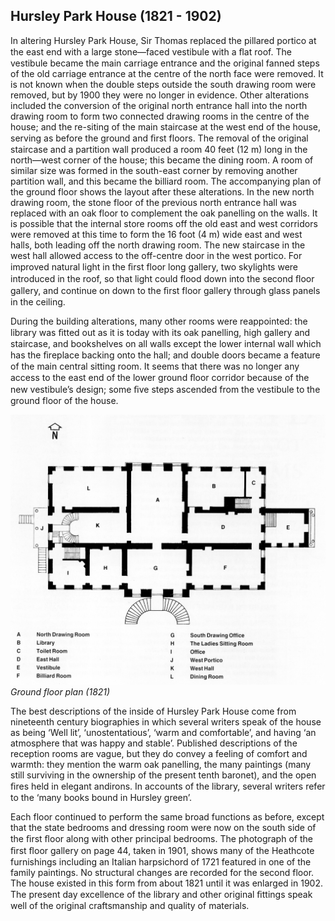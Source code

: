 ## Hursley Park House (1821 - 1902)

In altering Hursley Park House, Sir Thomas
replaced the pillared portico at the east end
with a large stone—faced vestibule with a ﬂat
roof. The vestibule became the main carriage
entrance and the original fanned steps of the
old carriage entrance at the centre of the
north face were removed. It is not known
when the double steps outside the south
drawing room were removed, but by 1900 they
were no longer in evidence. Other alterations
included the conversion of the original north
entrance hall into the north drawing room to
form two connected drawing rooms in the
centre of the house; and the re-siting of the
main staircase at the west end of the house,
serving as before the ground and ﬁrst floors.
The removal of the original staircase and a
partition wall produced a room 40 feet (12 m)
long in the north—west corner of the house;
this became the dining room. A room of
similar size was formed in the south-east
corner by removing another partition wall,
and this became the billiard room. The
accompanying plan of the ground floor shows
the layout after these alterations. In the new
north drawing room, the stone floor of the
previous north entrance hall was replaced
with an oak floor to complement the oak
panelling on the walls. It is possible that the
internal store rooms off the old east and west
corridors were removed at this time to form
the 16 foot (4 m) wide east and west halls,
both leading off the north drawing room. The
new staircase in the west hall allowed access
to the off-centre door in the west portico. For
improved natural light in the ﬁrst floor long
gallery, two skylights were introduced in the
roof, so that light could flood down into the
second ﬂoor gallery, and continue on down to
the ﬁrst floor gallery through glass panels in
the ceiling.

During the building alterations, many other
rooms were reappointed: the library was ﬁtted
out as it is today with its oak panelling, high
gallery and staircase, and bookshelves on all
walls except the lower internal wall which has
the ﬁreplace backing onto the hall; and double
doors became a feature of the main central
sitting room. It seems that there was no
longer any access to the east end of the lower
ground ﬂoor corridor because of the new
vestibule’s design; some ﬁve steps ascended
from the vestibule to the ground floor of the
house.


![Plan](ground-floor-plan-1821.jpg)
*Ground floor plan (1821)*


The best descriptions of the inside of Hursley
Park House come from nineteenth century
biographies in which several writers speak of
the house as being ‘Well lit’, ‘unostentatious’,
‘warm and comfortable’, and having ‘an
atmosphere that was happy and stable’.
Published descriptions of the reception rooms
are vague, but they do convey a feeling of
comfort and warmth: they mention the warm
oak panelling, the many paintings (many still
surviving in the ownership of the present
tenth baronet), and the open ﬁres held in
elegant andirons. In accounts of the library,
several writers refer to the ‘many books bound
in Hursley green’.

Each floor continued to perform the same
broad functions as before, except that the
state bedrooms and dressing room were now
on the south side of the ﬁrst ﬂoor along with
other principal bedrooms. The photograph of
the ﬁrst ﬂoor gallery on page 44, taken in
1901, shows many of the Heathcote
furnishings including an Italian harpsichord
of 1721 featured in one of the family
paintings. No structural changes are recorded
for the second floor. The house existed in this
form from about 1821 until it was enlarged in
1902\. The present day excellence of the library
and other original ﬁttings speak well of the
original craftsmanship and quality of materials.